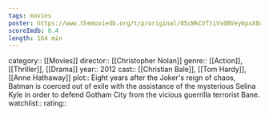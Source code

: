 ```yaml
---
tags: movies
poster: https://www.themoviedb.org/t/p/original/85cWkCVftiVs0BVey6pxX8uNmLt.jpg
scoreImdb: 8.4
length: 164 min
---
```


category:: [[Movies]]
director:: [[Christopher Nolan]]
genre:: [[Action]], [[Thriller]], [[Drama]]
year:: 2012
cast:: [[Christian Bale]], [[Tom Hardy]], [[Anne Hathaway]]
plot:: Eight years after the Joker's reign of chaos, Batman is coerced out of exile with the assistance of the mysterious Selina Kyle in order to defend Gotham City from the vicious guerrilla terrorist Bane.
watchlist::
rating::
